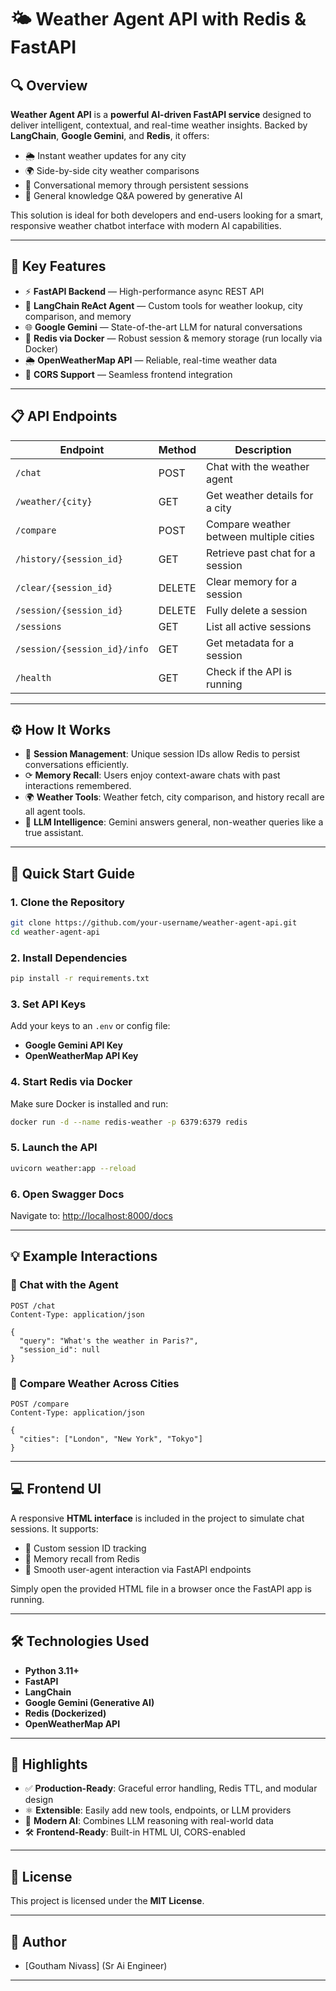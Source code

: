 # 🌤️ Weather Agent API with Redis & FastAPI

## 🔍 Overview

**Weather Agent API** is a **powerful AI-driven FastAPI service** designed to deliver intelligent, contextual, and real-time weather insights. Backed by **LangChain**, **Google Gemini**, and **Redis**, it offers:

* 🌦️ Instant weather updates for any city
* 🌍 Side-by-side city weather comparisons
* 💬 Conversational memory through persistent sessions
* 🧠 General knowledge Q\&A powered by generative AI

This solution is ideal for both developers and end-users looking for a smart, responsive weather chatbot interface with modern AI capabilities.

---

## 🚀 Key Features

* ⚡ **FastAPI Backend** — High-performance async REST API
* 🧠 **LangChain ReAct Agent** — Custom tools for weather lookup, city comparison, and memory
* 🌐 **Google Gemini** — State-of-the-art LLM for natural conversations
* 🧱 **Redis via Docker** — Robust session & memory storage (run locally via Docker)
* 🌦️ **OpenWeatherMap API** — Reliable, real-time weather data
* 🔐 **CORS Support** — Seamless frontend integration

---

## 📋 API Endpoints

| Endpoint                     | Method | Description                             |
| ---------------------------- | ------ | --------------------------------------- |
| `/chat`                      | POST   | Chat with the weather agent             |
| `/weather/{city}`            | GET    | Get weather details for a city          |
| `/compare`                   | POST   | Compare weather between multiple cities |
| `/history/{session_id}`      | GET    | Retrieve past chat for a session        |
| `/clear/{session_id}`        | DELETE | Clear memory for a session              |
| `/session/{session_id}`      | DELETE | Fully delete a session                  |
| `/sessions`                  | GET    | List all active sessions                |
| `/session/{session_id}/info` | GET    | Get metadata for a session              |
| `/health`                    | GET    | Check if the API is running             |

---

## ⚙️ How It Works

* 🧠 **Session Management**: Unique session IDs allow Redis to persist conversations efficiently.
* ⟳ **Memory Recall**: Users enjoy context-aware chats with past interactions remembered.
* 🌍 **Weather Tools**: Weather fetch, city comparison, and history recall are all agent tools.
* 🤖 **LLM Intelligence**: Gemini answers general, non-weather queries like a true assistant.

---

## 🚀 Quick Start Guide

### 1. Clone the Repository

```bash
git clone https://github.com/your-username/weather-agent-api.git
cd weather-agent-api
```

### 2. Install Dependencies

```bash
pip install -r requirements.txt
```

### 3. Set API Keys

Add your keys to an `.env` or config file:

* **Google Gemini API Key**
* **OpenWeatherMap API Key**

### 4. Start Redis via Docker

Make sure Docker is installed and run:

```bash
docker run -d --name redis-weather -p 6379:6379 redis
```

### 5. Launch the API

```bash
uvicorn weather:app --reload
```

### 6. Open Swagger Docs

Navigate to: [http://localhost:8000/docs](http://localhost:8000/docs)

---

## 💡 Example Interactions

### 🔹 Chat with the Agent

```http
POST /chat
Content-Type: application/json

{
  "query": "What's the weather in Paris?",
  "session_id": null
}
```

### 🔹 Compare Weather Across Cities

```http
POST /compare
Content-Type: application/json

{
  "cities": ["London", "New York", "Tokyo"]
}
```

---

## 💻 Frontend UI

A responsive **HTML interface** is included in the project to simulate chat sessions. It supports:

* 🔑 Custom session ID tracking
* 🧠 Memory recall from Redis
* 💬 Smooth user-agent interaction via FastAPI endpoints

Simply open the provided HTML file in a browser once the FastAPI app is running.

---

## 🛠️ Technologies Used

* **Python 3.11+**
* **FastAPI**
* **LangChain**
* **Google Gemini (Generative AI)**
* **Redis (Dockerized)**
* **OpenWeatherMap API**

---

## 🌟 Highlights

* ✅ **Production-Ready**: Graceful error handling, Redis TTL, and modular design
* ⚛️ **Extensible**: Easily add new tools, endpoints, or LLM providers
* 🔮 **Modern AI**: Combines LLM reasoning with real-world data
* 🛠️ **Frontend-Ready**: Built-in HTML UI, CORS-enabled

---

## 📅 License

This project is licensed under the **MIT License**.

---

## 👤 Author

* \[Goutham Nivass] (Sr Ai Engineer)

---
